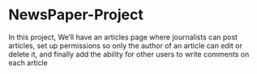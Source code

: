 # NewsPaper-Project

In this project, We’ll have an articles page where journalists can post articles, set up permissions so only the author of an article can edit or delete
it, and finally add the ability for other users to write comments on each article 
